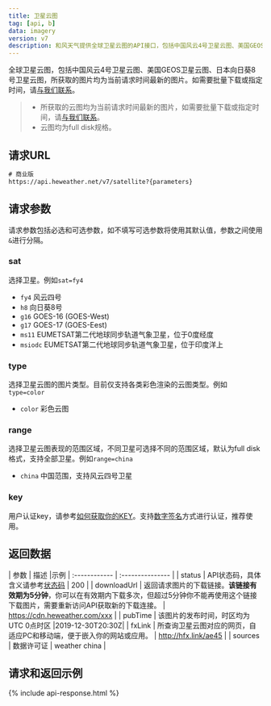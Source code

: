 ```yaml
---
title: 卫星云图
tag: [api, b]
data: imagery
version: v7
description: 和风天气提供全球卫星云图的API接口，包括中国风云4号卫星云图、美国GEOS卫星云图、日本向日葵8号卫星云图。
---
```


全球卫星云图，包括中国风云4号卫星云图、美国GEOS卫星云图、日本向日葵8号卫星云图，所获取的图片均为当前请求时间最新的图片。如需要批量下载或指定时间，请[与我们联系](https://www.heweather.com/contact)。

> - 所获取的云图均为当前请求时间最新的图片，如需要批量下载或指定时间，请[与我们联系](https://www.heweather.com/contact)。
> - 云图均为full disk规格。

## 请求URL

```html
# 商业版
https://api.heweather.net/v7/satellite?{parameters}
```

## 请求参数

请求参数包括必选和可选参数，如不填写可选参数将使用其默认值，参数之间使用`&`进行分隔。

### sat

选择卫星。例如`sat=fy4`

- `fy4` 风云四号
- `h8` 向日葵8号
- `g16` GOES-16 (GOES-West)
- `g17` GOES-17 (GOES-Eest)
- `ms11` EUMETSAT第二代地球同步轨道气象卫星，位于0度经度
- `msiodc` EUMETSAT第二代地球同步轨道气象卫星，位于印度洋上

### type

选择卫星云图的图片类型。目前仅支持各类彩色渲染的云图类型。例如`type=color`

- `color` 彩色云图

### range

选择卫星云图表现的范围区域，不同卫星可选择不同的范围区域，默认为full disk格式，支持全部卫星。例如`range=china`

- `china` 中国范围，支持风云四号卫星
  
### key

用户认证key，请参考[如何获取你的KEY](/docs/start/get-api-key)。支持[数字签名](/docs/faq/technical#signature-authentication)方式进行认证，推荐使用。

## 返回数据

| 参数          | 描述             |示例
| :------------ | :--------------- |
| status | API状态码，具体含义请参考[状态码](/docs/start/status-code) | 200  |
| downloadUrl | 返回请求图片的下载链接。**该链接有效期为5分钟**，你可以在有效期内下载多次，但超过5分钟你不能再使用这个链接下载图片，需要重新访问API获取新的下载连接。 | https://cdn.heweather.com/xxx |
| pubTime | 该图片的发布时间，时区均为UTC 0点时区 |2019-12-30T20:30Z|
| fxLink | 所查询卫星云图对应的网页，自适应PC和移动端，便于嵌入你的网站或应用。 | http://hfx.link/ae45 |
| sources | 数据许可证 | weather china |


## 请求和返回示例

{% include api-response.html %}



